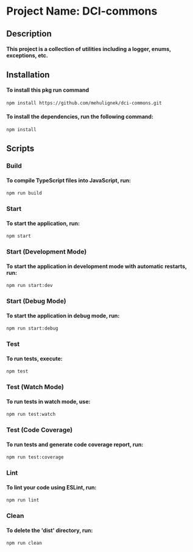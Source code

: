 # Project Name: DCI-commons

## Description
#### This project is a collection of utilities including a logger, enums, exceptions, etc.

## Installation

#### To install this pkg run command

```bash
npm install https://github.com/mehulignek/dci-commons.git
```


####  To install the dependencies, run the following command:
```bash
npm install
```


## Scripts

### Build
#### To compile TypeScript files into JavaScript, run:

```bash
npm run build
```

### Start
#### To start the application, run:

``` bash
npm start
```

### Start (Development Mode)
#### To start the application in development mode with automatic restarts, run:

```bash
npm run start:dev
```

### Start (Debug Mode)
#### To start the application in debug mode, run:

```bash
npm run start:debug
```
### Test
#### To run tests, execute:

``` bash
npm test
```

### Test (Watch Mode)
#### To run tests in watch mode, use:

``` bash
npm run test:watch
```

### Test (Code Coverage)
#### To run tests and generate code coverage report, run:

```bash
npm run test:coverage
```

### Lint
#### To lint your code using ESLint, run:

```bash
npm run lint
```
###  Clean
####  To delete the 'dist' directory, run:

``` bash
npm run clean
```